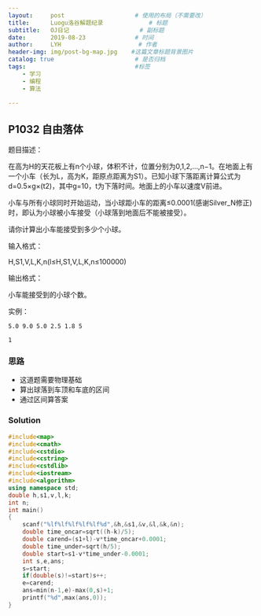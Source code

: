 ```yaml
---
layout:     post                    # 使用的布局（不需要改）
title:      Luogu洛谷解题纪录	           	# 标题 
subtitle:   OJ日记					# 副标题
date:       2019-08-23              # 时间
author:     LYH                      # 作者
header-img: img/post-bg-map.jpg    #这篇文章标题背景图片
catalog: true                       # 是否归档
tags:                               #标签
    - 学习
    - 编程
    - 算法

---
```


## P1032 自由落体

题目描述：

在高为H的天花板上有n个小球，体积不计，位置分别为0,1,2,…,n−1。在地面上有一个小车（长为L，高为K，距原点距离为S1）。已知小球下落距离计算公式为d=0.5×g×(t2)，其中g=10，t为下落时间。地面上的小车以速度V前进。

小车与所有小球同时开始运动，当小球距小车的距离≤0.0001(感谢Silver_N修正) 时，即认为小球被小车接受（小球落到地面后不能被接受）。

请你计算出小车能接受到多少个小球。

输入格式：

H,S1,V,L,K,n(l≤H,S1,V,L,K,n≤100000)

输出格式：

小车能接受到的小球个数。

实例：

```
5.0 9.0 5.0 2.5 1.8 5

1
```

### 思路

* 这道题需要物理基础
* 算出球落到车顶和车底的区间
* 通过区间算答案


### Solution

```c++
#include<map>
#include<cmath>
#include<cstdio>
#include<cstring>
#include<cstdlib>
#include<iostream>
#include<algorithm>
using namespace std;
double h,s1,v,l,k;
int n;
int main()
{
    scanf("%lf%lf%lf%lf%lf%d",&h,&s1,&v,&l,&k,&n);
    double time_oncar=sqrt((h-k)/5);
    double carend=(s1+l)-v*time_oncar+0.0001;
    double time_under=sqrt(h/5);
    double start=s1-v*time_under-0.0001;
    int s,e,ans;
    s=start;
    if(double(s)!=start)s++;
    e=carend;
    ans=min(n-1,e)-max(0,s)+1;
    printf("%d",max(ans,0));
}
```


